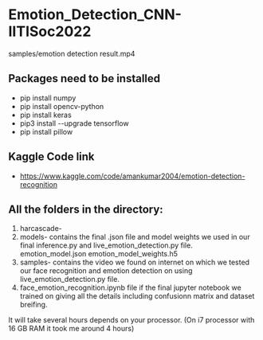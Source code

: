 # Emotion_Detection_CNN-IITISoc2022

samples/emotion detection result.mp4

## Packages need to be installed
- pip install numpy
- pip install opencv-python
- pip install keras
- pip3 install --upgrade tensorflow
- pip install pillow

## Kaggle Code link
- https://www.kaggle.com/code/amankumar2004/emotion-detection-recognition


## All the folders in the directory:
1. harcascade- 
2. models- contains the final .json file and model weights we used in our final inference.py and live_emotion_detection.py file. 
   emotion_model.json
   emotion_model_weights.h5
4. samples- contains the video we found on internet on which we tested our face recognition and emotion detection on using live_emotion_detection.py file.
5. face_emotion_recognition.ipynb file if the final jupyter notebook we trained on giving all the details including confusionn matrix and dataset breifing.

It will take several hours depends on your processor. (On i7 processor with 16 GB RAM it took me around 4 hours)
